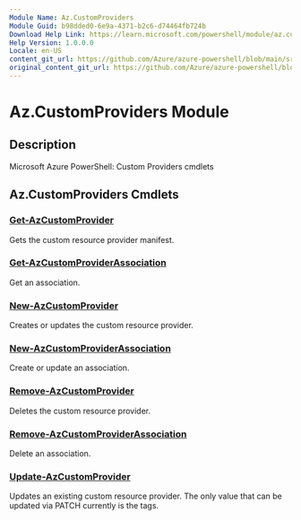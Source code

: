```yaml
---
Module Name: Az.CustomProviders
Module Guid: b98dded0-6e9a-4371-b2c6-d74464fb724b
Download Help Link: https://learn.microsoft.com/powershell/module/az.customproviders
Help Version: 1.0.0.0
Locale: en-US
content_git_url: https://github.com/Azure/azure-powershell/blob/main/src/CustomProviders/CustomProviders/help/Az.CustomProviders.md
original_content_git_url: https://github.com/Azure/azure-powershell/blob/main/src/CustomProviders/CustomProviders/help/Az.CustomProviders.md
---
```


# Az.CustomProviders Module
## Description
Microsoft Azure PowerShell: Custom Providers cmdlets

## Az.CustomProviders Cmdlets
### [Get-AzCustomProvider](Get-AzCustomProvider.md)
Gets the custom resource provider manifest.

### [Get-AzCustomProviderAssociation](Get-AzCustomProviderAssociation.md)
Get an association.

### [New-AzCustomProvider](New-AzCustomProvider.md)
Creates or updates the custom resource provider.

### [New-AzCustomProviderAssociation](New-AzCustomProviderAssociation.md)
Create or update an association.

### [Remove-AzCustomProvider](Remove-AzCustomProvider.md)
Deletes the custom resource provider.

### [Remove-AzCustomProviderAssociation](Remove-AzCustomProviderAssociation.md)
Delete an association.

### [Update-AzCustomProvider](Update-AzCustomProvider.md)
Updates an existing custom resource provider.
The only value that can be updated via PATCH currently is the tags.

